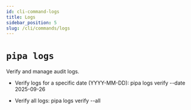 ```yaml
---
id: cli-command-logs
title: Logs
sidebar_position: 5
slug: /cli/commands/logs
---
```


# `pipa logs`

Verify and manage audit logs.

- Verify logs for a specific date (YYYY-MM-DD):
  pipa logs verify --date 2025-09-26

- Verify all logs:
  pipa logs verify --all
